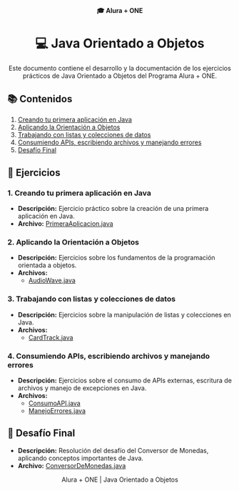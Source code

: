 <h4 align="center">
  🎓 Alura + ONE
</h4>

<h1 align="center">
  💻 Java Orientado a Objetos
</h1>

<p align="center">
  Este documento contiene el desarrollo y la documentación de los ejercicios prácticos de Java Orientado a Objetos del Programa Alura + ONE.
</p>

## 📚 Contenidos

1. [Creando tu primera aplicación en Java](#1-creando-tu-primera-aplicación-en-java)
2. [Aplicando la Orientación a Objetos](#2-aplicando-la-orientación-a-objetos)
3. [Trabajando con listas y colecciones de datos](#3-trabajando-con-listas-y-colecciones-de-datos)
4. [Consumiendo APIs, escribiendo archivos y manejando errores](#4-consumiendo-apis-escribiendo-archivos-y-manejando-errores)
5. [Desafío Final](#5-desafío-final)

## 📝 Ejercicios

### 1. Creando tu primera aplicación en Java
- **Descripción:** Ejercicio práctico sobre la creación de una primera aplicación en Java.
- **Archivo:** [PrimeraAplicacion.java](./1-CreandoPrimeraAplicacion/PrimeraAplicacion/src)

### 2. Aplicando la Orientación a Objetos
- **Descripción:** Ejercicios sobre los fundamentos de la programación orientada a objetos.
- **Archivos:**
  - [AudioWave.java](./2-AplicandoPOO/Desafio2/src/com/thiagov2a/audiowave/AudioWave.java)

### 3. Trabajando con listas y colecciones de datos
- **Descripción:** Ejercicios sobre la manipulación de listas y colecciones en Java.
- **Archivos:**
  - [CardTrack.java](./3-TrabajandoConListas/Desafio3/src/com/thiagov2a/cardtrack/CardTrack.java)

### 4. Consumiendo APIs, escribiendo archivos y manejando errores
- **Descripción:** Ejercicios sobre el consumo de APIs externas, escritura de archivos y manejo de excepciones en Java.
- **Archivos:**
  - [ConsumoAPI.java](./4-ConsumiendoAPIs/ConsumoAPI.java)
  - [ManejoErrores.java](./4-ConsumiendoAPIs/ManejoErrores.java)

## 🚀 Desafío Final
- **Descripción:** Resolución del desafío del Conversor de Monedas, aplicando conceptos importantes de Java.
- **Archivo:** [ConversorDeMonedas.java](./5-DesafioFinal/ConversorDeMonedas.java)

<p align="center">
  Alura + ONE | Java Orientado a Objetos
</p>
